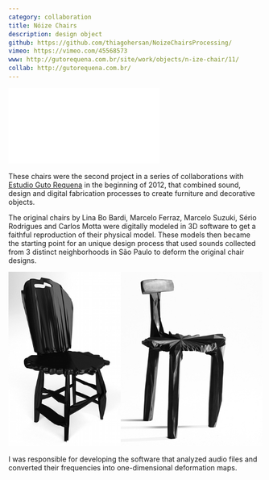```yaml
---
category: collaboration
title: Nóize Chairs
description: design object
github: https://github.com/thiagohersan/NoizeChairsProcessing/
vimeo: https://vimeo.com/45568573
www: http://gutorequena.com.br/site/work/objects/n-ize-chair/11/
collab: http://gutorequena.com.br/
---
```

<div class="video-wrapper video-wrapper-16x9">
    <iframe src="//player.vimeo.com/video/45568573" frameborder="0" webkitAllowFullScreen mozallowfullscreen allowFullScreen></iframe>
</div>

These chairs were the second project in a series of collaborations with [Estudio Guto Requena](http://www.gutorequena.com.br/) in the beginning of 2012, that combined sound, design and digital fabrication processes to create furniture and decorative objects. 

The original chairs by Lina Bo Bardi, Marcelo Ferraz, Marcelo Suzuki, Sério Rodrigues and Carlos Motta were digitally modeled in 3D software to get a faithful reproduction of their physical model. These models then became the starting point for an unique design process that used sounds collected from 3 distinct neighborhoods in São Paulo to deform the original chair designs.

![](/assets/projects/noize-chairs/NoizeChairs2.jpg)

I was responsible for developing the software that analyzed audio files and converted their frequencies into one-dimensional deformation maps.
